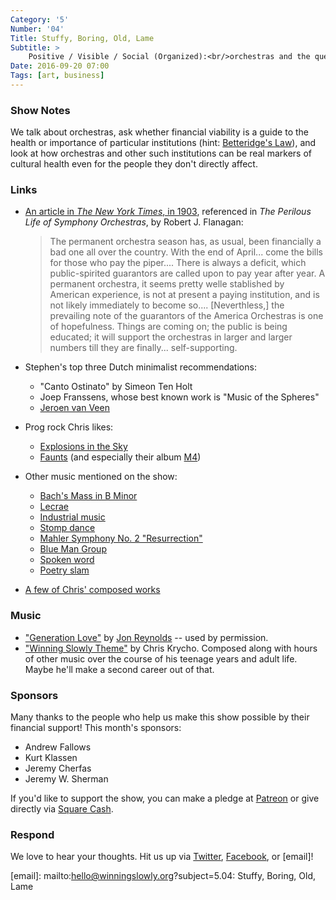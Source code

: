 ```yaml
---
Category: '5'
Number: '04'
Title: Stuffy, Boring, Old, Lame
Subtitle: >
    Positive / Visible / Social (Organized):<br/>orchestras and the question of “public goods”
Date: 2016-09-20 07:00
Tags: [art, business]
---
```


### Show Notes

We talk about orchestras, ask whether financial viability is a guide to the health or importance of particular institutions (hint: [Betteridge's Law](https://en.wikipedia.org/wiki/Betteridge%27s_law_of_headlines)), and look at how orchestras and other such institutions can be real markers of cultural health even for the people they don't directly affect.


### Links

- [An article in _The New York Times_, in 1903](https://books.google.com/books?id=gTwm0Bewc8IC&pg=PA6&dq=the+perilous+life+of+symphony+orchestras+flanagan+1903&hl=en&sa=X&ved=0ahUKEwjrovfB0JzPAhUFyj4KHcsTBZgQ6AEIHjAA#v=onepage&q=the%20perilous%20life%20of%20symphony%20orchestras%20flanagan%201903&f=false), referenced in _The Perilous Life of Symphony Orchestras_, by Robert J. Flanagan:

    > The permanent orchestra season has, as usual, been financially a bad one all over the country. With the end of April... come the bills for those who pay the piper.... There is always a deficit, which public-spirited guarantors are called upon to pay year after year. A permanent orchestra, it seems pretty welle stablished by American experience, is not at present a paying institution, and is not likely immediately to become so.... [Neverthless,] the prevailing note of the guarantors of the America Orchestras is one of hopefulness. Things are coming on; the public is being educated; it will support the orchestras in larger and larger numbers till they are finally... self-supporting.

- Stephen's top three Dutch minimalist recommendations:
    + "Canto Ostinato" by Simeon Ten Holt
    + Joep Franssens, whose best known work is "Music of the Spheres"
    + [Jeroen van Veen](http://www.jeroenvanveen.com)
- Prog rock Chris likes:
    + [Explosions in the Sky](http://www.explosionsinthesky.com)
    + [Faunts](https://fauntsmusic.bandcamp.com) (and especially their album [M4](https://fauntsmusic.bandcamp.com/album/m4))
- Other music mentioned on the show:
    + [Bach's Mass in B Minor](https://www.youtube.com/watch?v=7F7TVM8m95Y)
    + [Lecrae](http://www.lecrae.com)
    + [Industrial music](https://en.wikipedia.org/wiki/Industrial_music)
    + [Stomp dance](https://en.wikipedia.org/wiki/Stomp_dance)
    + [Mahler Symphony No. 2 "Resurrection"](https://www.youtube.com/watch?v=sHsFIv8VA7w)
    + [Blue Man Group](http://blueman.com)
    + [Spoken word](https://en.wikipedia.org/wiki/Spoken_word)
    + [Poetry slam](https://en.wikipedia.org/wiki/Poetry_slam)
- [A few of Chris' composed works](https://www.soundcloud.com/chriskrycho)

### Music

- ["Generation Love"](https://www.youtube.com/watch?v=y3UH-GNeF_Y) by [Jon Reynolds](http://jonreynoldsmusic.com) -- used by permission.
- ["Winning Slowly Theme"](https://soundcloud.com/chriskrycho/winning-slowly) by Chris Krycho. Composed along with hours of other music over the course of his teenage years and adult life. Maybe he'll make a second career out of that.


### Sponsors

Many thanks to the people who help us make this show possible by their financial
support! This month's sponsors:

  - Andrew Fallows
  - Kurt Klassen
  - Jeremy Cherfas
  - Jeremy W. Sherman

If you'd like to support the show, you can make a pledge at [Patreon] or give
directly via [Square Cash].

[Patreon]: https://www.patreon.com/winningslowly
[Square Cash]: https://cash.me/$winningslowly


### Respond

We love to hear your thoughts. Hit us up via [Twitter], [Facebook], or [email]!

[Twitter]: //www.twitter.com/winningslowly
[Facebook]: //www.facebook.com/winningslowlypodcast
[email]: mailto:hello@winningslowly.org?subject=5.04: Stuffy, Boring, Old, Lame
